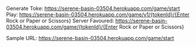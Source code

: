 Generate Toke: https://serene-basin-03504.herokuapp.com/game/start
Play: https://serene-basin-03504.herokuapp.com/game/v1/{tokenId}/{Enter Rock or Paper or Scissors}
Server Favoured: https://serene-basin-03504.herokuapp.com/game/{tokenId}/{Enter Rock or Paper or Scissors}

Sample URL: https://serene-basin-03504.herokuapp.com/game/start

